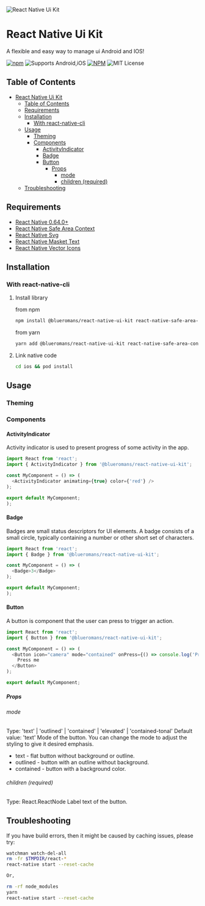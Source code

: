 <img alt="React Native Ui Kit" src="https://user-images.githubusercontent.com/29883389/197212969-5c3b98c8-63d2-4cf9-af35-05e1f26d4e37.png">

# React Native Ui Kit

A flexible and easy way to manage ui Android and IOS!

[![npm](https://img.shields.io/npm/v/@blueromans/react-native-ui-kit)](https://www.npmjs.com/package/@blueromans/react-native-ui-kit) ![Supports Android,iOS](https://img.shields.io/badge/platforms-android%20%7C%20ios-lightgrey.svg) [![NPM](https://img.shields.io/npm/dm/@blueromans/react-native-ui-kit)](https://www.npmjs.com/package/@blueromans/react-native-ui-kit)
![MIT License](https://img.shields.io/npm/l/@blueromans/react-native-ui-kit.svg)

## Table of Contents

- [React Native Ui Kit](#react-native-ui-kit)
  - [Table of Contents](#table-of-contents)
  - [Requirements](#requirements)
  - [Installation](#installation)
    - [With react-native-cli](#with-react-native-cli)
  - [Usage](#usage)
    - [Theming](#theming)
    - [Components](#components)
      - [ActivityIndicator](#activityindicator)
      - [Badge](#badge)
      - [Button](#button)
        - [Props](#props)
          - [mode](#mode)
          - [children (required)](#children-required)
  - [Troubleshooting](#troubleshooting)

## Requirements

- [React Native 0.64.0+](https://reactnative.dev)
- [React Native Safe Area Context](https://www.npmjs.com/package/react-native-safe-area-context)
- [React Native Svg](https://www.npmjs.com/package/react-native-svg)
- [React Native Masket Text](https://www.npmjs.com/package/react-native-masked-text)
- [React Native Vector Icons](https://www.npmjs.com/package/react-native-vector-icons)

## Installation

### With react-native-cli

1. Install library

   from npm

   ```bash
   npm install @blueromans/react-native-ui-kit react-native-safe-area-context react-native-svg react-native-masked-text react-native-vector-icons
   ```

   from yarn

   ```bash
   yarn add @blueromans/react-native-ui-kit react-native-safe-area-context react-native-svg react-native-masked-text react-native-vector-icons
   ```

2. Link native code

   ```bash
   cd ios && pod install
   ```

## Usage

### Theming

### Components

#### ActivityIndicator

Activity indicator is used to present progress of some activity in the app.

```javascript
import React from 'react';
import { ActivityIndicator } from '@blueromans/react-native-ui-kit';

const MyComponent = () => (
  <ActivityIndicator animating={true} color={'red'} />
);

export default MyComponent;
);
```

#### Badge

Badges are small status descriptors for UI elements. A badge consists of a small circle, typically containing a number or other short set of characters.

```javascript
import React from 'react';
import { Badge } from '@blueromans/react-native-ui-kit';

const MyComponent = () => (
  <Badge>3</Badge>
);

export default MyComponent;
);
```

#### Button

A button is component that the user can press to trigger an action.

```javascript
import React from 'react';
import { Button } from '@blueromans/react-native-ui-kit';

const MyComponent = () => (
  <Button icon="camera" mode="contained" onPress={() => console.log('Pressed')}>
    Press me
  </Button>
);

export default MyComponent;
```

##### Props

###### mode

Type: 'text' | 'outlined' | 'contained' | 'elevated' | 'contained-tonal'
Default value: 'text'
Mode of the button. You can change the mode to adjust the styling to give it desired emphasis.

- text - flat button without background or outline.
- outlined - button with an outline without background.
- contained - button with a background color.

###### children (required)

Type: React.ReactNode
Label text of the button.

## Troubleshooting

If you have build errors, then it might be caused by caching issues, please try:

```bash
watchman watch-del-all
rm -fr $TMPDIR/react-*
react-native start --reset-cache

Or,

rm -rf node_modules
yarn
react-native start --reset-cache
```
